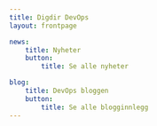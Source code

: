```yaml
---
title: Digdir DevOps
layout: frontpage

news:
    title: Nyheter
    button:
        title: Se alle nyheter

blog:
    title: DevOps bloggen
    button:
        title: Se alle blogginnlegg
---
```



